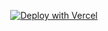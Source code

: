<p align="center">
  <a href="https://vercel.com/new/clone?repository-url=https%3A%2F%2Fgithub.com%2Finaccelbot%2Favatars&env=DEFAULT_SIZE">
    <img src="https://vercel.com/button" alt="Deploy with Vercel"/>
  </a>
</p>
